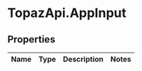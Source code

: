 # TopazApi.AppInput

## Properties
Name | Type | Description | Notes
------------ | ------------- | ------------- | -------------


